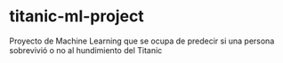 # titanic-ml-project
Proyecto de Machine Learning que se ocupa de predecir si una persona sobrevivió o no al hundimiento del Titanic
